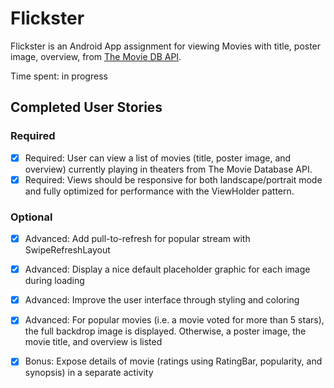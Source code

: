 # Flickster
Flickster is an Android App assignment for viewing Movies with title, poster image, overview, from [The Movie DB API](https://www.themoviedb.org/documentation/api).

Time spent: in progress

## Completed User Stories

### Required
* [x] Required: User can view a list of movies (title, poster image, and overview) currently playing in theaters from The Movie Database API.
* [x] Required: Views should be responsive for both landscape/portrait mode and fully optimized for performance with the
ViewHolder pattern.

### Optional
* [x] Advanced: Add pull-to-refresh for popular stream with SwipeRefreshLayout
* [x] Advanced: Display a nice default placeholder graphic for each image during loading
* [x] Advanced: Improve the user interface through styling and coloring
* [x] Advanced: For popular movies (i.e. a movie voted for more than 5 stars), the full backdrop image is displayed. Otherwise, a poster image, the movie title, and overview is listed

* [x] Bonus: Expose details of movie (ratings using RatingBar, popularity, and synopsis) in a separate activity

